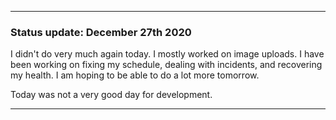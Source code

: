 ***

### Status update: December 27th 2020

I didn't do very much again today. I mostly worked on image uploads. I have been working on fixing my schedule, dealing with incidents, and recovering my health. I am hoping to be able to do a lot more tomorrow.

Today was not a very good day for development.

***
